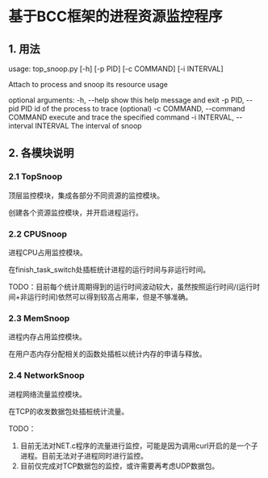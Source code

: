 # 基于BCC框架的进程资源监控程序

## 1. 用法

usage: top_snoop.py [-h] [-p PID] [-c COMMAND] [-i INTERVAL]

Attach to process and snoop its resource usage

optional arguments:
  -h, --help            show this help message and exit
  -p PID, --pid PID     id of the process to trace (optional)
  -c COMMAND, --command COMMAND
                        execute and trace the specified command
  -i INTERVAL, --interval INTERVAL
                        The interval of snoop

## 2. 各模块说明

### 2.1 TopSnoop

顶层监控模块，集成各部分不同资源的监控模块。

创建各个资源监控模块，并开启进程运行。

### 2.2 CPUSnoop

进程CPU占用监控模块。

在finish_task_switch处插桩统计进程的运行时间与非运行时间。

TODO：目前每个统计周期得到的运行时间波动较大，虽然按照运行时间/(运行时间+非运行时间)依然可以得到较高占用率，但是不够准确。

### 2.3 MemSnoop

进程内存占用监控模块。

在用户态内存分配相关的函数处插桩以统计内存的申请与释放。

### 2.4 NetworkSnoop

进程网络流量监控模块。

在TCP的收发数据包处插桩统计流量。

TODO：

1. 目前无法对NET.c程序的流量进行监控，可能是因为调用curl开启的是一个子进程。目前无法对子进程同时进行监控。
2. 目前仅完成对TCP数据包的监控，或许需要再考虑UDP数据包。
